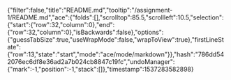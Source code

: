 {"filter":false,"title":"README.md","tooltip":"/assignment-1/README.md","ace":{"folds":[],"scrolltop":85.5,"scrollleft":10.5,"selection":{"start":{"row":32,"column":0},"end":{"row":32,"column":0},"isBackwards":false},"options":{"guessTabSize":true,"useWrapMode":false,"wrapToView":true},"firstLineState":{"row":13,"state":"start","mode":"ace/mode/markdown"}},"hash":"786dd542076ec6df8e36ad2a7b024cb8847c19fc","undoManager":{"mark":-1,"position":-1,"stack":[]},"timestamp":1537283582898}